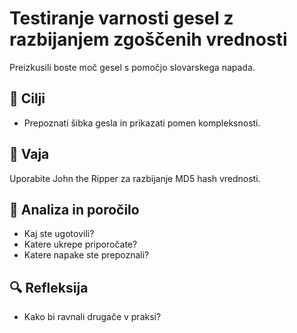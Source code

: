 # Testiranje varnosti gesel z razbijanjem zgoščenih vrednosti

Preizkusili boste moč gesel s pomočjo slovarskega napada.

## 🎯 Cilji
- Prepoznati šibka gesla in prikazati pomen kompleksnosti.

## 🧪 Vaja
Uporabite John the Ripper za razbijanje MD5 hash vrednosti.

## 📝 Analiza in poročilo
- Kaj ste ugotovili?
- Katere ukrepe priporočate?
- Katere napake ste prepoznali?

## 🔍 Refleksija
- Kako bi ravnali drugače v praksi?
